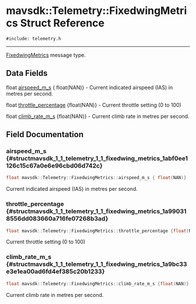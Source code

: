 # mavsdk::Telemetry::FixedwingMetrics Struct Reference
`#include: telemetry.h`

----


[FixedwingMetrics](structmavsdk_1_1_telemetry_1_1_fixedwing_metrics.md) message type. 


## Data Fields


float [airspeed_m_s](#structmavsdk_1_1_telemetry_1_1_fixedwing_metrics_1abf0ee1126c15c67a0e6e96cbd06d742c) { float(NAN)} - Current indicated airspeed (IAS) in metres per second.

float [throttle_percentage](#structmavsdk_1_1_telemetry_1_1_fixedwing_metrics_1a990318556dd083660a716fe07268b3ad) {float(NAN)} - Current throttle setting (0 to 100)

float [climb_rate_m_s](#structmavsdk_1_1_telemetry_1_1_fixedwing_metrics_1a9bc33e3e1ea00ad6fd4ef385c20b1233) {float(NAN)} - Current climb rate in metres per second.


## Field Documentation


### airspeed_m_s {#structmavsdk_1_1_telemetry_1_1_fixedwing_metrics_1abf0ee1126c15c67a0e6e96cbd06d742c}

```cpp
float mavsdk::Telemetry::FixedwingMetrics::airspeed_m_s { float(NAN)}
```


Current indicated airspeed (IAS) in metres per second.


### throttle_percentage {#structmavsdk_1_1_telemetry_1_1_fixedwing_metrics_1a990318556dd083660a716fe07268b3ad}

```cpp
float mavsdk::Telemetry::FixedwingMetrics::throttle_percentage {float(NAN)}
```


Current throttle setting (0 to 100)


### climb_rate_m_s {#structmavsdk_1_1_telemetry_1_1_fixedwing_metrics_1a9bc33e3e1ea00ad6fd4ef385c20b1233}

```cpp
float mavsdk::Telemetry::FixedwingMetrics::climb_rate_m_s {float(NAN)}
```


Current climb rate in metres per second.

